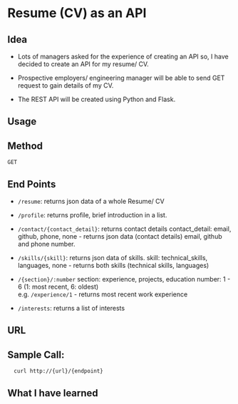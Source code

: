 # Resume (CV) as an API

## Idea
- Lots of managers asked for the experience of creating an API so, I have decided to create an API for my resume/ CV.

- Prospective employers/ engineering manager will be able to send GET request to gain details of my CV.

- The REST API will be created using Python and Flask.

## Usage

**Method**
----
 `GET`

**End Points**
----
  * `/resume`: returns json data of a whole Resume/ CV
  
  * `/profile`: returns profile, brief introduction in a list.
  
  * `/contact/{contact_detail}`: returns contact details
   contact_detail: email, github, phone, none - returns json data (contact details) email, github and phone number.
   
  * `/skills/{skill}`: returns json data of skills. 
   skill: technical_skills, languages, none - returns both skills (technical skills, languages)
   
  * `/{section}/:number`
  section: experience, projects, education
  number: 1 - 6 (1: most recent, 6: oldest) <br/>
  e.g. `/experience/1` - returns most recent work experience
  
  * `/interests`: returns a list of interests
  
**URL**
----
 

**Sample Call:**
----
  ```bash
    curl http://{url}/{endpoint}
  ```

## What I have learned

